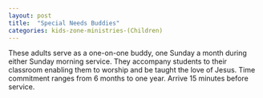 ```yaml
---
layout: post
title:  "Special Needs Buddies"
categories: kids-zone-ministries-(Children)
---
```


These adults serve as a one-on-one buddy, one Sunday a month during either Sunday morning service. They accompany students to their classroom enabling them to worship and be taught the love of Jesus. Time commitment ranges from 6 months to one year. Arrive 15 minutes before service. 